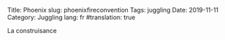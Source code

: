 Title: Phoenix
slug: phoenixfireconvention
Tags: juggling
Date: 2019-11-11
Category: Juggling
lang: fr
#translation: true

La construisance